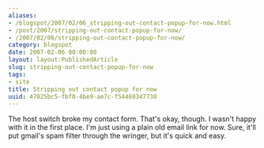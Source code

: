 ```yaml
---
aliases:
- /blogspot/2007/02/06_stripping-out-contact-popup-for-now.html
- /post/2007/stripping-out-contact-popup-for-now/
- /2007/02/06/stripping-out-contact-popup-for-now/
category: blogspot
date: 2007-02-06 00:00:00
layout: layout:PublishedArticle
slug: stripping-out-contact-popup-for-now
tags:
- site
title: Stripping out contact popup for now
uuid: 47025bc5-fbf0-4be9-ae7c-f54469347738
---
```


The host switch broke my contact form. That's okay, though. I wasn't happy with it in the first place. I'm just using a plain old email link for now. Sure, it'll put gmail's spam filter through the wringer, but it's quick and easy.
<!--more-->